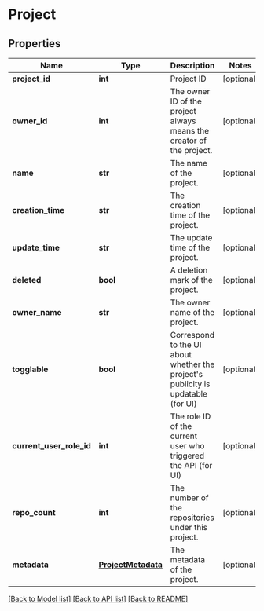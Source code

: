 # Project

## Properties
Name | Type | Description | Notes
------------ | ------------- | ------------- | -------------
**project_id** | **int** | Project ID | [optional] 
**owner_id** | **int** | The owner ID of the project always means the creator of the project. | [optional] 
**name** | **str** | The name of the project. | [optional] 
**creation_time** | **str** | The creation time of the project. | [optional] 
**update_time** | **str** | The update time of the project. | [optional] 
**deleted** | **bool** | A deletion mark of the project. | [optional] 
**owner_name** | **str** | The owner name of the project. | [optional] 
**togglable** | **bool** | Correspond to the UI about whether the project&#39;s publicity is  updatable (for UI) | [optional] 
**current_user_role_id** | **int** | The role ID of the current user who triggered the API (for UI) | [optional] 
**repo_count** | **int** | The number of the repositories under this project. | [optional] 
**metadata** | [**ProjectMetadata**](ProjectMetadata.md) | The metadata of the project. | [optional] 

[[Back to Model list]](../README.md#documentation-for-models) [[Back to API list]](../README.md#documentation-for-api-endpoints) [[Back to README]](../README.md)


